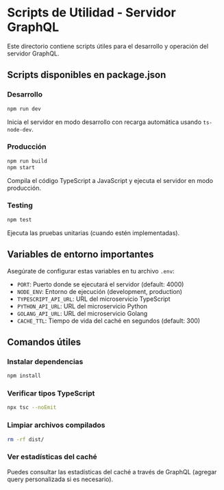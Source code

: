 # Scripts de Utilidad - Servidor GraphQL

Este directorio contiene scripts útiles para el desarrollo y operación del servidor GraphQL.

## Scripts disponibles en package.json

### Desarrollo
```bash
npm run dev
```
Inicia el servidor en modo desarrollo con recarga automática usando `ts-node-dev`.

### Producción
```bash
npm run build
npm start
```
Compila el código TypeScript a JavaScript y ejecuta el servidor en modo producción.

### Testing
```bash
npm test
```
Ejecuta las pruebas unitarias (cuando estén implementadas).

## Variables de entorno importantes

Asegúrate de configurar estas variables en tu archivo `.env`:

- `PORT`: Puerto donde se ejecutará el servidor (default: 4000)
- `NODE_ENV`: Entorno de ejecución (development, production)
- `TYPESCRIPT_API_URL`: URL del microservicio TypeScript
- `PYTHON_API_URL`: URL del microservicio Python
- `GOLANG_API_URL`: URL del microservicio Golang
- `CACHE_TTL`: Tiempo de vida del caché en segundos (default: 300)

## Comandos útiles

### Instalar dependencias
```bash
npm install
```

### Verificar tipos TypeScript
```bash
npx tsc --noEmit
```

### Limpiar archivos compilados
```bash
rm -rf dist/
```

### Ver estadísticas del caché
Puedes consultar las estadísticas del caché a través de GraphQL (agregar query personalizada si es necesario).
